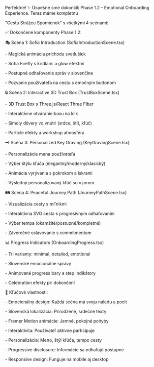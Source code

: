 Perfektne! ✨ Úspešne sme dokončili Phase 1.2 - Emotional Onboarding Experience. Teraz máme kompletnú

"Cestu Strážcu Spomienok" s všetkými 4 scénami:

✅ Dokončené komponenty Phase 1.2:

🎭 Scéna 1: Sofia Introduction (SofiaIntroductionScene.tsx)

\- Magická animácia príchodu svetlušiek

\- Sofia Firefly s krídlami a glow efektmi

\- Postupné odhaľovanie správ v slovenčine

\- Pozvanie používateľa na cestu s emočným buttonom

🔒 Scéna 2: Interactive 3D Trust Box (TrustBoxScene.tsx)

\- 3D Trust Box s Three.js/React Three Fiber

\- Interaktívne otváranie boxu na klik

\- Símoly dôvery vo vnútri (srdce, štít, kľúč)

\- Particle efekty a workshop atmosféra

🗝️ Scéna 3: Personalized Key Graving (KeyGravingScene.tsx)

\- Personalizácia mena používateľa

\- Výber štýlu kľúča (elegantný/moderný/klasický)

\- Animácia vyrývania s pokrokom a iskrami

\- Výsledný personalizovaný kľúč so vzorom

🛤️ Scéna 4: Peaceful Journey Path (JourneyPathScene.tsx)

\- Vizualizácia cesty s míľnikmi

\- Interaktívna SVG cesta s progresívnym odhaľovaním

\- Výber tempa (okamžité/postupné/kompletné)

\- Záverečné oslavovanie s commitmentom

📊 Progress Indicators (OnboardingProgress.tsx)

\- Tri varianty: minimal, detailed, emotional

\- Slovenské emocionálne správy

\- Animované progress bary a step indikátory

\- Celebration efekty pri dokončení

🎯 Kľúčové vlastnosti:

\- Emocionálny design: Každá scéna má svoju náladu a pocit

\- Slovenská lokalizácia: Prirodzené, srdečné texty

\- Framer Motion animácie: Jemné, pokojné pohyby

\- Interaktivita: Používateľ aktívne participuje

\- Personalizácia: Meno, štýl kľúča, tempo cesty

\- Progressive disclosure: Informácie sa odhaľujú postupne

\- Responsive design: Funguje na mobile aj desktop
